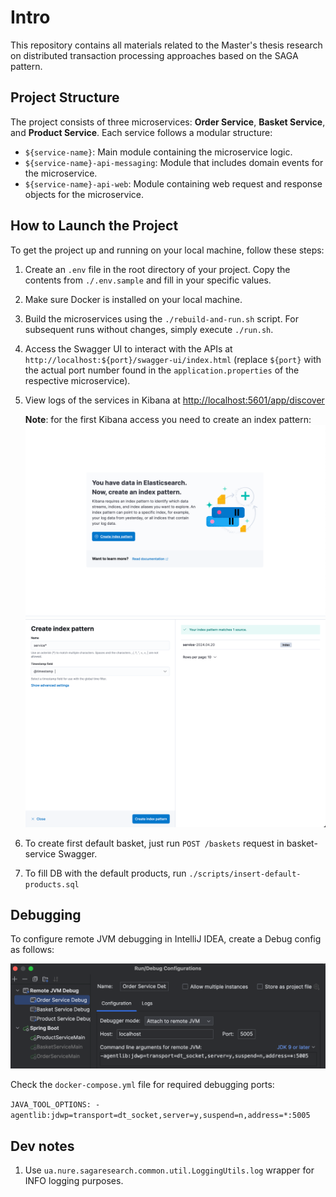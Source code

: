 # Intro
This repository contains all materials related to the Master's thesis research on distributed transaction processing approaches based on the SAGA pattern.

## Project Structure

The project consists of three microservices: **Order Service**, **Basket Service**, and **Product Service**. Each service follows a modular structure:

- `${service-name}`: Main module containing the microservice logic.
- `${service-name}-api-messaging`: Module that includes domain events for the microservice.
- `${service-name}-api-web`: Module containing web request and response objects for the microservice.

## How to Launch the Project

To get the project up and running on your local machine, follow these steps:

1. Create an `.env` file in the root directory of your project. Copy the contents from `./.env.sample` and fill in your specific values.
2. Make sure Docker is installed on your local machine.
3. Build the microservices using the `./rebuild-and-run.sh` script. For subsequent runs without changes, simply execute `./run.sh`.
4. Access the Swagger UI to interact with the APIs at `http://localhost:${port}/swagger-ui/index.html` (replace `${port}` with the actual port number found in the `application.properties` of the respective microservice).
5. View logs of the services in Kibana at <http://localhost:5601/app/discover>

    **Note**: for the first Kibana access you need to create an index pattern:
    ![Create index pattern modal](images/create-index-pattern-modal.png)
    ![Create index pattern config](images/create-index-pattern-config.png)
6. To create first default basket, just run `POST /baskets` request in basket-service Swagger.
7. To fill DB with the default products, run `./scripts/insert-default-products.sql`

## Debugging

To configure remote JVM debugging in IntelliJ IDEA, create a Debug config as follows:

![Remote JVM Debug Configuration](images/remote-jvm-debug-config.png)

Check the `docker-compose.yml` file for required debugging ports:

`JAVA_TOOL_OPTIONS: -agentlib:jdwp=transport=dt_socket,server=y,suspend=n,address=*:5005`

## Dev notes

1. Use `ua.nure.sagaresearch.common.util.LoggingUtils.log` wrapper for INFO logging purposes.
